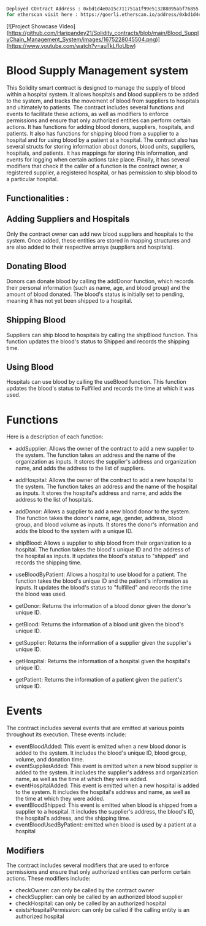 ```bash 
Deployed COntract Address : 0xbd1d4e0a15c711751a1f99e513288095abf76855 
for etherscan visit here : https://goerli.etherscan.io/address/0xbd1d4e0a15c711751a1f99e513288095abf76855 

```
[![Project Showcase Video]
(https://github.com/Haripandey21/Solidity_contracts/blob/main/Blood_SupplyChain_Management_System/images/1675228045504.png)]
(https://www.youtube.com/watch?v=auTkLfloUbw)
# Blood Supply Management system

This Solidity smart contract is designed to manage the supply of blood within a hospital system. It allows hospitals and blood suppliers to be added to the system, and tracks the movement of blood from suppliers to hospitals and ultimately to patients. The contract includes several functions and events to facilitate these actions, as well as modifiers to enforce permissions and ensure that only authorized entities can perform certain actions.
It has functions for adding blood donors, suppliers, hospitals, and patients. It also has functions for shipping blood from a supplier to a hospital and for using blood by a patient at a hospital.
The contract also has several structs for storing information about donors, blood units, suppliers, hospitals, and patients. It has mappings for storing this information, and events for logging when certain actions take place. Finally, it has several modifiers that check if the caller of a function is the contract owner, a registered supplier, a registered hospital, or has permission to ship blood to a particular hospital.

 ## Functionalities :

 ## Adding Suppliers and Hospitals 
 Only the contract owner can add new blood suppliers and hospitals to the system. Once added, these entities are stored in mapping structures and are also added to their respective arrays (suppliers and hospitals).
 
 ## Donating Blood 
 Donors can donate blood by calling the addDonor function, which records their personal information (such as name, age, and blood group) and the amount of blood donated. The blood's status is initially set to pending, meaning it has not yet been shipped to a hospital. 

 ## Shipping Blood
 Suppliers can ship blood to hospitals by calling the shipBlood function. This function updates the blood's status to Shipped and records the shipping time.
 
 ## Using Blood
 Hospitals can use blood by calling the useBlood function. This function updates the blood's status to Fulfilled and records the time at which it was used. 


# Functions 
Here is a description of each function:

- addSupplier: Allows the owner of the contract to add a new supplier to the system. The function takes an address and the name of the organization as inputs. It stores the supplier's address and organization name, and adds the address to the list of suppliers.

- addHospital: Allows the owner of the contract to add a new hospital to the system. The function takes an address and the name of the hospital as inputs. It stores the hospital's address and name, and adds the address to the list of hospitals.

- addDonor: Allows a supplier to add a new blood donor to the system. The function takes the donor's name, age, gender, address, blood group, and blood volume as inputs. It stores the donor's information and adds the blood to the system with a unique ID.

- shipBlood: Allows a supplier to ship blood from their organization to a hospital. The function takes the blood's unique ID and the address of the hospital as inputs. It updates the blood's status to "shipped" and records the shipping time.

- useBloodByPatient: Allows a hospital to use blood for a patient. The function takes the blood's unique ID and the patient's    information as inputs. It updates the blood's status to "fulfilled" and records the time the blood was used.

- getDonor: Returns the information of a blood donor given the donor's unique ID.

- getBlood: Returns the information of a blood unit given the blood's unique ID.

- getSupplier: Returns the information of a supplier given the supplier's unique ID.

- getHospital: Returns the information of a hospital given the hospital's unique ID.

- getPatient: Returns the information of a patient given the patient's unique ID.



 # Events 
 The contract includes several events that are emitted at various points throughout its execution. These events include: 
- eventBloodAdded: This event is emitted when a new blood donor is added to the system. 
  It includes the blood's unique ID, blood group, volume, and donation time.
- eventSupplierAdded: This event is emitted when a new blood supplier is added to the system. 
  It includes the supplier's address and organization name, as well as the time at which they were added.
- eventHospitalAdded: This event is emitted when a new hospital is added to the system. 
 It includes the hospital's address and name, as well as the time at which they were added.
- eventBloodShipped: This event is emitted when blood is shipped from a supplier to a hospital. 
  It includes the supplier's address, the blood's ID, the hospital's address, and the shipping time.
- eventBloodUsedByPatient: emitted when blood is used by a patient at a hospital

## Modifiers
The contract includes several modifiers that are used to enforce permissions and ensure that only authorized entities can perform certain actions. These modifiers include:

- checkOwner: can only be called by the contract owner
- checkSupplier: can only be called by an authorized blood supplier
- checkHospital: can only be called by an authorized hospital
- existsHospitalPermission: can only be called if the calling entity is an authorized hospital